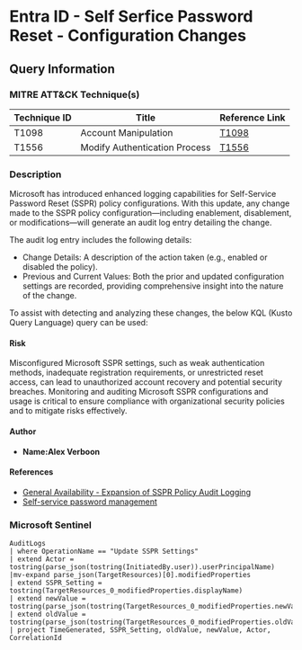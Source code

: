 # Entra ID - Self Serfice Password Reset - Configuration Changes

## Query Information

### MITRE ATT&CK Technique(s)

| Technique ID | Title                          | Reference Link                                                  |
|--------------|--------------------------------|------------------------------------------------------------------|
| T1098        | Account Manipulation          | [T1098](https://attack.mitre.org/techniques/T1098/) |
| T1556        | Modify Authentication Process | [T1556](https://attack.mitre.org/techniques/T1556/) |

### Description

Microsoft has introduced enhanced logging capabilities for Self-Service Password Reset (SSPR) policy configurations. With this update, any change made to the SSPR policy configuration—including enablement, disablement, or modifications—will generate an audit log entry detailing the change.

The audit log entry includes the following details:

- Change Details: A description of the action taken (e.g., enabled or disabled the policy).
- Previous and Current Values: Both the prior and updated configuration settings are recorded, providing comprehensive insight into the nature of the change.

To assist with detecting and analyzing these changes, the below KQL (Kusto Query Language) query can be used:

#### Risk

Misconfigured Microsoft SSPR settings, such as weak authentication methods, inadequate registration requirements, or unrestricted reset access, can lead to unauthorized account recovery and potential security breaches. Monitoring and auditing Microsoft SSPR configurations and usage is critical to ensure compliance with organizational security policies and to mitigate risks effectively.

#### Author

- **Name:Alex Verboon**

#### References

- [General Availability - Expansion of SSPR Policy Audit Logging](https://learn.microsoft.com/en-us/entra/fundamentals/whats-new#general-availability---expansion-of-sspr-policy-audit-logging)
- [Self-service password management](https://learn.microsoft.com/en-us/entra/identity/monitoring-health/reference-audit-activities#self-service-password-management)

### Microsoft Sentinel

```kql
AuditLogs
| where OperationName == "Update SSPR Settings"
| extend Actor = tostring(parse_json(tostring(InitiatedBy.user)).userPrincipalName)
|mv-expand parse_json(TargetResources)[0].modifiedProperties
| extend SSPR_Setting = tostring(TargetResources_0_modifiedProperties.displayName)
| extend newValue = tostring(parse_json(tostring(TargetResources_0_modifiedProperties.newValue)))
| extend oldValue = tostring(parse_json(tostring(TargetResources_0_modifiedProperties.oldValue)))
| project TimeGenerated, SSPR_Setting, oldValue, newValue, Actor, CorrelationId
```
